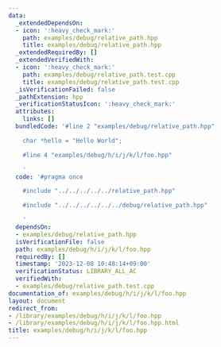 ```yaml
---
data:
  _extendedDependsOn:
  - icon: ':heavy_check_mark:'
    path: examples/debug/relative_path.hpp
    title: examples/debug/relative_path.hpp
  _extendedRequiredBy: []
  _extendedVerifiedWith:
  - icon: ':heavy_check_mark:'
    path: examples/debug/relative_path.test.cpp
    title: examples/debug/relative_path.test.cpp
  _isVerificationFailed: false
  _pathExtension: hpp
  _verificationStatusIcon: ':heavy_check_mark:'
  attributes:
    links: []
  bundledCode: '#line 2 "examples/debug/relative_path.hpp"

    char *hello = "Hello World";

    #line 4 "examples/debug/h/i/j/k/l/foo.hpp"

    '
  code: '#pragma once

    #include "../../../../../relative_path.hpp"

    #include "../../../../../../debug/relative_path.hpp"

    '
  dependsOn:
  - examples/debug/relative_path.hpp
  isVerificationFile: false
  path: examples/debug/h/i/j/k/l/foo.hpp
  requiredBy: []
  timestamp: '2023-12-08 10:48:14+09:00'
  verificationStatus: LIBRARY_ALL_AC
  verifiedWith:
  - examples/debug/relative_path.test.cpp
documentation_of: examples/debug/h/i/j/k/l/foo.hpp
layout: document
redirect_from:
- /library/examples/debug/h/i/j/k/l/foo.hpp
- /library/examples/debug/h/i/j/k/l/foo.hpp.html
title: examples/debug/h/i/j/k/l/foo.hpp
---
```

